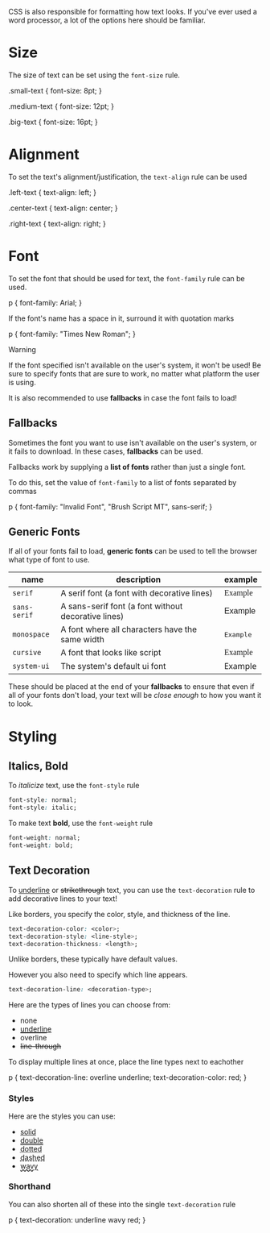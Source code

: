 CSS is also responsible for formatting how text looks. If you've ever used a word processor, a lot of the options here should be familiar. 

# Size

The size of text can be set using the `font-size` rule.

<CodeEditor preview="html">
<EditorTab lang="html" hidden>
<p class="small-text">Small</p>
<p class="medium-text">Medium</p>
<p class="big-text">Big</p>
</EditorTab>
<EditorTab lang="css">
.small-text {
    font-size: 8pt;
}

.medium-text {
    font-size: 12pt;
}

.big-text {
    font-size: 16pt;
}
</EditorTab>
</CodeEditor>

# Alignment

To set the text's alignment/justification, the `text-align` rule can be used

<CodeEditor preview="html">
<EditorTab lang="html" hidden>
<p class="left-text">On your left!</p>
<p class="center-text">Right in the middle!</p>
<p class="right-text">I'm right!</p>
</EditorTab>
<EditorTab lang="css">
.left-text {
    text-align: left;
}

.center-text {
    text-align: center;
}

.right-text {
    text-align: right;
}

</EditorTab>
</CodeEditor>

# Font

To set the font that should be used for text, the `font-family` rule can be used.

<CodeEditor preview="html">
<EditorTab lang="html" hidden>
<p>Looking Sharp!</p>
</EditorTab>
<EditorTab lang="css">
p {
    font-family: Arial;
}
</EditorTab>
</CodeEditor>

If the font's name has a space in it, surround it with quotation marks

<CodeEditor preview="html">
<EditorTab lang="html" hidden>
<p>Fancy!</p>
</EditorTab>
<EditorTab lang="css">
p {
    font-family: "Times New Roman";
}
</EditorTab>
</CodeEditor>

> [!WARNING]
> If the font specified isn't available on the user's system, it won't be used! Be sure to specify fonts that are sure to work, no matter what platform the user is using.
>
> It is also recommended to use **fallbacks** in case the font fails to load!

## Fallbacks

Sometimes the font you want to use isn't available on the user's system, or it fails to download. In these cases, **fallbacks** can be used.

Fallbacks work by supplying a **list of fonts** rather than just a single font.

To do this, set the value of `font-family` to a list of fonts separated by commas

<CodeEditor preview="html">
<EditorTab lang="html" hidden>
<p>Would you look at that...</p>
</EditorTab>
<EditorTab lang="css">
p {
    font-family: "Invalid Font", "Brush Script MT", sans-serif;
}
</EditorTab>
</CodeEditor>

## Generic Fonts

If all of your fonts fail to load, **generic fonts** can be used to tell the browser what type of font to use. 

| name | description | example | 
| --- | --- | --- | 
| `serif` | A serif font (a font with decorative lines) | <span style="font-family: serif;">Example</span> | 
| `sans-serif` | A sans-serif font (a font without decorative lines) | <span style="font-family: sans-serif;">Example</span> |
| `monospace` | A font where all characters have the same width | <span style="font-family: monospace;">Example</span> |
| `cursive` | A font that looks like script | <span style="font-family: cursive;">Example</span> |
| `system-ui` | The system's default ui font | <span style="font-family: system-ui;">Example</span> |

These should be placed at the end of your **fallbacks** to ensure that even if all of your fonts don't load, your text will be *close enough* to how you want it to look.

# Styling

## Italics, Bold

To *italicize* text, use the `font-style` rule

```css
font-style: normal;
font-style: italic;
```

To make text **bold**, use the `font-weight` rule

```css
font-weight: normal;
font-weight: bold;
```

## Text Decoration

To <span style="text-decoration: underline;">underline</span> or ~~strikethrough~~ text, you can use the `text-decoration` rule to add decorative lines to your text!

Like borders, you specify the color, style, and thickness of the line. 
```css
text-decoration-color: <color>;
text-decoration-style: <line-style>;
text-decoration-thickness: <length>;
```
Unlike borders, these typically have default values. 

However you also need to specify which line appears.
```css
text-decoration-line: <decoration-type>;
```

Here are the types of lines you can choose from:
- none
- <span style="text-decoration: underline;">underline</span>
- <span style="text-decoration: overline;">overline</span>
- <span style="text-decoration: line-through;">line-through</span>

To display multiple lines at once, place the line types next to eachother

<CodeEditor preview="html">
<EditorTab lang="html" hidden>
<p>Dual Wielding!</p>
</EditorTab>
<EditorTab lang="css">
p {
    text-decoration-line: overline underline;
    text-decoration-color: red;
}
</EditorTab>
</CodeEditor>

### Styles

Here are the styles you can use:
- <span style="text-decoration: underline solid;">solid</span>
- <span style="text-decoration: underline double;">double</span>
- <span style="text-decoration: underline dotted;">dotted</span>
- <span style="text-decoration: underline dashed;">dashed</span>
- <span style="text-decoration: underline wavy;">wavy</span>

### Shorthand

You can also shorten all of these into the single `text-decoration` rule

<CodeEditor preview="html">
<EditorTab lang="html" hidden>
<p>Gobbledygook!</p>
</EditorTab>
<EditorTab lang="css">
p {
    text-decoration: underline wavy red;
}
</EditorTab>
</CodeEditor>